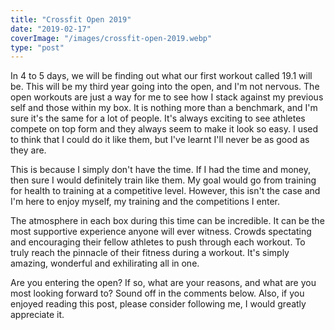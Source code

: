 ```yaml
---
title: "Crossfit Open 2019"
date: "2019-02-17"
coverImage: "/images/crossfit-open-2019.webp"
type: "post"
---
```


In 4 to 5 days, we will be finding out what our first workout called 19.1 will be. This will be my third year going into the open, and I'm not nervous. The open workouts are just a way for me to see how I stack against my previous self and those within my box. It is nothing more than a benchmark, and I'm sure it's the same for a lot of people. It's always exciting to see athletes compete on top form and they always seem to make it look so easy. I used to think that I could do it like them, but I've learnt I'll never be as good as they are.

This is because I simply don't have the time. If I had the time and money, then sure I would definitely train like them. My goal would go from training for health to training at a competitive level. However, this isn't the case and I'm here to enjoy myself, my training and the competitions I enter.

The atmosphere in each box during this time can be incredible. It can be the most supportive experience anyone will ever witness. Crowds spectating and encouraging their fellow athletes to push through each workout. To truly reach the pinnacle of their fitness during a workout. It's simply amazing, wonderful and exhilirating all in one.

Are you entering the open? If so, what are your reasons, and what are you most looking forward to? Sound off in the comments below. Also, if you enjoyed reading this post, please consider following me, I would greatly appreciate it.
